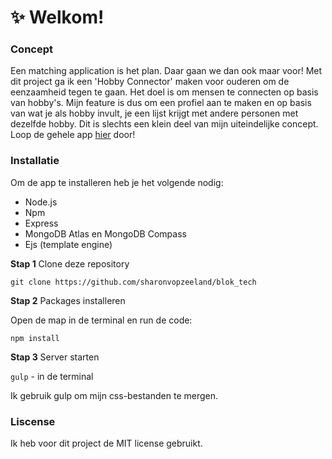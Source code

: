 # ✨ Welkom! 
### Concept
Een matching application is het plan. Daar gaan we dan ook maar voor! Met dit project ga ik een 'Hobby Connector' maken voor ouderen om de eenzaamheid tegen te gaan. Het doel is om mensen te connecten op basis van hobby's. Mijn feature is dus om een profiel aan te maken en op basis van wat je als hobby invult, je een lijst krijgt met andere personen met dezelfde hobby. Dit is slechts een klein deel van mijn uiteindelijke concept.
Loop de gehele app <a href="https://xd.adobe.com/view/e96f832b-06b2-46d4-a914-a299298ce7af-bc3c/">hier</a> door!

### Installatie
Om de app te installeren heb je het volgende nodig:

* Node.js
* Npm
* Express
* MongoDB Atlas en MongoDB Compass
* Ejs (template engine)

**Stap 1** Clone deze repository

`git clone https://github.com/sharonvopzeeland/blok_tech`

**Stap 2** Packages installeren

Open de map in de terminal en run de code:

`npm install`

**Stap 3** Server starten

`gulp` - in de terminal

Ik gebruik gulp om mijn css-bestanden te mergen.

### Liscense
Ik heb voor dit project de MIT license gebruikt.


